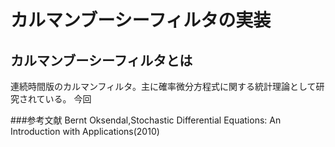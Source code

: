 # カルマンブーシーフィルタの実装
## カルマンブーシーフィルタとは
連続時間版のカルマンフィルタ。主に確率微分方程式に関する統計理論として研究されている。
今回



###参考文献
Bernt Oksendal,Stochastic Differential Equations: An Introduction with Applications(2010)


